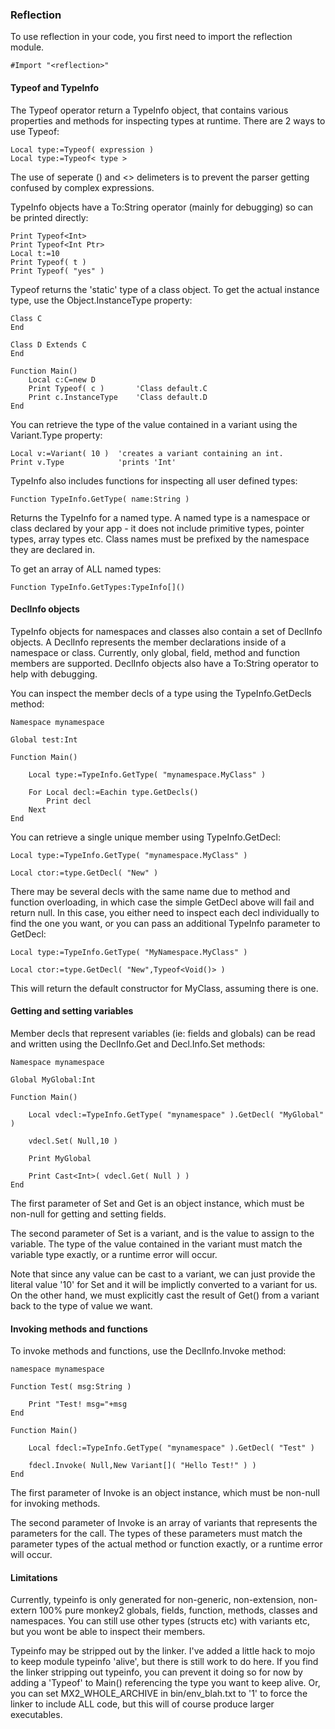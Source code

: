 
### Reflection

To use reflection in your code, you first need to import the reflection module.

```
#Import "<reflection>"
```

#### Typeof and TypeInfo

The Typeof operator return a TypeInfo object, that contains various properties and methods for inspecting types at runtime. There are 2 ways to use Typeof:

```
Local type:=Typeof( expression )
Local type:=Typeof< type >
```

The use of seperate () and <> delimeters is to prevent the parser getting confused by complex expressions.

TypeInfo objects have a To:String operator (mainly for debugging) so can be printed directly:

```
Print Typeof<Int>
Print Typeof<Int Ptr>
Local t:=10
Print Typeof( t )
Print Typeof( "yes" )
```

Typeof returns the 'static' type of a class object. To get the actual instance type, use the Object.InstanceType property:

```
Class C
End

Class D Extends C
End

Function Main()
	Local c:C=new D
	Print Typeof( c )		'Class default.C
	Print c.InstanceType	'Class default.D
End
```

You can retrieve the type of the value contained in a variant using the Variant.Type property:

```
Local v:=Variant( 10 )	'creates a variant containing an int.
Print v.Type			'prints 'Int'
```

TypeInfo also includes functions for inspecting all user defined types:

`Function TypeInfo.GetType( name:String )`

Returns the TypeInfo for a named type. A named type is a namespace or class declared by your app - it does not include primitive types, pointer types, array types etc. Class names must be prefixed by the namespace they are declared in.

To get an array of ALL named types:

`Function TypeInfo.GetTypes:TypeInfo[]()`


#### DeclInfo objects

TypeInfo objects for namespaces and classes also contain a set of DeclInfo objects. A DeclInfo represents the member declarations inside of a namespace or class. Currently, only global, field, method and function members are supported. DeclInfo objects also have a To:String operator to help with debugging.

You can inspect the member decls of a type using the TypeInfo.GetDecls method:

```
Namespace mynamespace

Global test:Int

Function Main()

	Local type:=TypeInfo.GetType( "mynamespace.MyClass" )

	For Local decl:=Eachin type.GetDecls()
		Print decl
	Next
End
```

You can retrieve a single unique member using TypeInfo.GetDecl:

```
Local type:=TypeInfo.GetType( "mynamespace.MyClass" )

Local ctor:=type.GetDecl( "New" )
```

There may be several decls with the same name due to method and function overloading, in which case the simple GetDecl above will fail and return null. In this case, you either need to inspect each decl individually to find the one you want, or you can pass an additional TypeInfo parameter to GetDecl:

```
Local type:=TypeInfo.GetType( "MyNamespace.MyClass" )

Local ctor:=type.GetDecl( "New",Typeof<Void()> )
```

This will return the default constructor for MyClass, assuming there is one.


#### Getting and setting variables

Member decls that represent variables (ie: fields and globals) can be read and written using the DeclInfo.Get and Decl.Info.Set methods:

```
Namespace mynamespace

Global MyGlobal:Int

Function Main()

	Local vdecl:=TypeInfo.GetType( "mynamespace" ).GetDecl( "MyGlobal" )

	vdecl.Set( Null,10 )

	Print MyGlobal

	Print Cast<Int>( vdecl.Get( Null ) )
End
```

The first parameter of Set and Get is an object instance, which must be non-null for getting and setting fields.

The second parameter of Set is a variant, and is the value to assign to the variable. The type of the value contained in the variant must match the variable type exactly, or a runtime error will occur.

Note that since any value can be cast to a variant, we can just provide the literal value '10' for Set and it will be implictly converted to a variant for us. On the other hand, we must explicitly cast the result of Get() from a variant back to the type of value we want.


#### Invoking methods and functions

To invoke methods and functions, use the DeclInfo.Invoke method:

```
namespace mynamespace

Function Test( msg:String )

	Print "Test! msg="+msg
End

Function Main()

	Local fdecl:=TypeInfo.GetType( "mynamespace" ).GetDecl( "Test" )

	fdecl.Invoke( Null,New Variant[]( "Hello Test!" ) )
End
```

The first parameter of Invoke is an object instance, which must be non-null for invoking methods.

The second parameter of Invoke is an array of variants that represents the parameters for the call. The types of these parameters must match the parameter types of the actual method or function exactly, or a runtime error will occur.


#### Limitations

Currently, typeinfo is only generated for non-generic, non-extension, non-extern 100% pure monkey2 globals, fields, function, methods, classes and namespaces. You can still use other types (structs etc) with variants etc, but you wont be able to inspect their members.

Typeinfo may be stripped out by the linker. I've added a little hack to mojo to keep module typeinfo 'alive', but there is still work to do here. If you find the linker stripping out typeinfo, you can prevent it doing so for now by adding a 'Typeof' to Main() referencing the type you want to keep alive. Or, you can set MX2_WHOLE_ARCHIVE in bin/env_blah.txt to '1' to force the linker to include ALL code, but this will of course produce larger executables.
